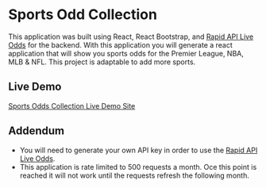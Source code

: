 # Sports Odd Collection

This application was built using React, React Bootstrap, and [Rapid API Live Odds](https://rapidapi.com/theoddsapi/api/live-sports-odds/) for the backend. With this application you will generate a react application that will show you sports odds for the Premier League, NBA, MLB & NFL. This project is adaptable to add more sports.

## Live Demo

[Sports Odds Collection Live Demo Site ](https://sports-odds-collection-demonstration.netlify.app/)

## Addendum

- You will need to generate your own API key in order to use the [Rapid API Live Odds](https://rapidapi.com/theoddsapi/api/live-sports-odds/).
- This application is rate limited to 500 requests a month. Oce this point is reached it will not work until the requests refresh the following month.
